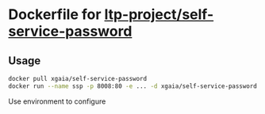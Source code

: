 # Dockerfile for [ltp-project/self-service-password](https://github.com/ltb-project/self-service-password)

## Usage

```bash
docker pull xgaia/self-service-password
docker run --name ssp -p 8008:80 -e ... -d xgaia/self-service-password
```

Use environment to configure